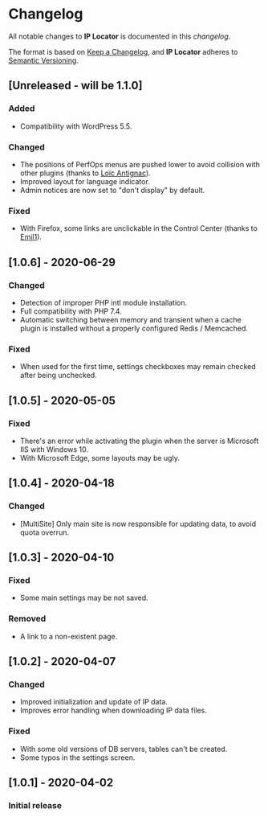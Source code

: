 # Changelog
All notable changes to **IP Locator** is documented in this *changelog*.

The format is based on [Keep a Changelog](https://keepachangelog.com/en/1.0.0/), and **IP Locator** adheres to [Semantic Versioning](https://semver.org/spec/v2.0.0.html).

## [Unreleased - will be 1.1.0]
### Added
- Compatibility with WordPress 5.5.
### Changed
- The positions of PerfOps menus are pushed lower to avoid collision with other plugins (thanks to [Loïc Antignac](https://github.com/webaxones)).
- Improved layout for language indicator.
- Admin notices are now set to "don't display" by default.
### Fixed
- With Firefox, some links are unclickable in the Control Center (thanks to [Emil1](https://wordpress.org/support/users/milouze/)).

## [1.0.6] - 2020-06-29
### Changed
- Detection of improper PHP intl module installation.
- Full compatibility with PHP 7.4.
- Automatic switching between memory and transient when a cache plugin is installed without a properly configured Redis / Memcached.
### Fixed
- When used for the first time, settings checkboxes may remain checked after being unchecked.

## [1.0.5] - 2020-05-05
### Fixed
- There's an error while activating the plugin when the server is Microsoft IIS with Windows 10.
- With Microsoft Edge, some layouts may be ugly.

## [1.0.4] - 2020-04-18
### Changed
- [MultiSite] Only main site is now responsible for updating data, to avoid quota overrun.

## [1.0.3] - 2020-04-10
### Fixed
- Some main settings may be not saved.
### Removed
- A link to a non-existent page.

## [1.0.2] - 2020-04-07
### Changed
- Improved initialization and update of IP data.
- Improves error handling when downloading IP data files.
### Fixed
- With some old versions of DB servers, tables can't be created.
- Some typos in the settings screen.

## [1.0.1] - 2020-04-02
### Initial release
